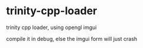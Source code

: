 # trinity-cpp-loader
trinity cpp loader, using opengl imgui

compile it in debug, else the imgui form will just crash 
